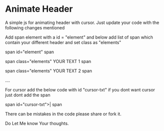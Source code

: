 # Animate Header

A simple js for animating header with cursor.
Just update your code with the following changes mentioned

Add span element with a id = "element" and below add list 
of span which contain your different header and set class as "elements"

 span id="element" span

 span class="elements" YOUR TEXT 1 span 

 span class="elements" YOUR TEXT 2 span
 
 ....


For cursor add the below code with id "cursor-txt"
if you dont want cursor just dont add the span

  span id="cursor-txt">| span


There can be mistakes in the code please share or fork it.

Do Let Me know Your thoughts. 
